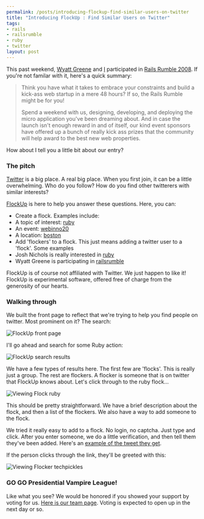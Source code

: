 ```yaml
--- 
permalink: /posts/introducing-flockup-find-similar-users-on-twitter
title: "Introducing FlockUp : Find Similar Users on Twitter"
tags: 
- rails
- railsrumble
- ruby
- twitter
layout: post
---
```

This past weekend, [Wyatt Greene](http://twitter.com/explodingtrees) and [I](http://twitter.com/techpickles) participated in [Rails Rumble 2008](http://railsrumble.com/). If you're not familar with it, here's a quick summary:

> Think you have what it takes to embrace your constraints and build a kick-ass web startup in a mere 48 hours? If so, the Rails Rumble might be for you!
>
>Spend a weekend with us, designing, developing, and deploying the micro application you've been dreaming about. And in case the launch isn't enough reward in and of itself, our kind event sponsors have offered up a bunch of really kick ass prizes that the community will help award to the best new web properties.

How about I tell you a little bit about our entry?

### The pitch

[Twitter](http://twitter.com) is a big place. A real big place. When you first join, it can be a little overwhelming. Who do you follow? How do you find other twitterers with similar interests?

[FlockUp](http://flockup.com) is here to help you answer these questions. Here, you can:

 * Create a flock. Examples include:
  * A topic of interest: [ruby](http://flockup.com/flocks/ruby)
  *  An event: [webinno20](http://flockup.com/flocks/webinno20)
  * A location: [boston](http://flockup.com/flocks/boston)
 * Add 'flockers' to a flock. This just means adding a twitter user to a 'flock'. Some examples
  * Josh Nichols is really interested in [ruby](http://flockup.com/flocks/ruby)
  * Wyatt Greene is participating in [railsrumble](http://flockup.com/flocks/railsrumble)

FlockUp is of course not affiliated with Twitter. We just happen to like it! FlockUp is experimental software, offered free of charge from the generosity of our hearts.

### Walking through

We built the front page to reflect that we're trying to help you find people on twitter. Most prominent on it? The search:

![FlockUp front page](http://img.skitch.com/20081020-mmqye4mj8gr2iniws526ma5bq8.jpg)

I'll go ahead and search for some Ruby action:

![FlockUp search results](http://img.skitch.com/20081020-q94m9jt422xqyfmp96hmnk9ygp.jpg)

We have a few types of results here. The first few are 'flocks'. This is really just a group. The rest are flockers. A flocker is someone that is on twitter that FlockUp knows about. Let's click through to the ruby flock...

![Viewing Flock ruby](http://img.skitch.com/20081020-qsgr8k13dywjf3iqtpgmwphqq5.jpg)

This should be pretty straightforward. We have a brief description about the flock, and then a list of the flockers. We also have a way to add someone to the flock.

We tried it really easy to add to a flock. No login, no captcha. Just type and click. After you enter someone, we do a little verification, and then tell them they've been added. Here's an [example of the tweet they get](http://twitter.com/flockup/statuses/966613727).

If the person clicks through the link, they'll be greeted with this:

![Viewing Flocker techpickles](http://img.skitch.com/20081020-bj8q3fimu8y5137ixa8sfjq7hw.jpg)

### GO GO Presidential Vampire League!

Like what you see? We would be honored if you showed your support by voting for us. [Here is our team page](http://railsrumble.com/teams/the-presidential-vampire-league). Voting is expected to open up in the next day or so.

